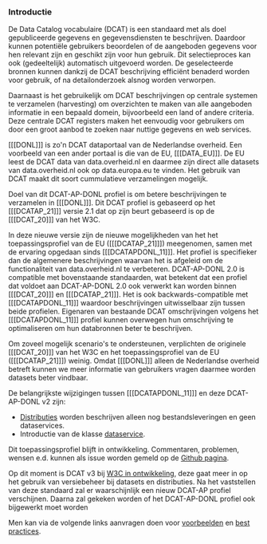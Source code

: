 ### Introductie

De Data Catalog vocabulaire (DCAT) is een standaard met als doel gepubliceerde gegevens en gegevensdiensten te beschrijven. Daardoor kunnen potentiële gebruikers beoordelen of de aangeboden gegevens voor hen relevant zijn en geschikt zijn voor hun gebruik. Dit selectieproces kan ook (gedeeltelijk) automatisch uitgevoerd worden. De geselecteerde bronnen kunnen dankzij de DCAT beschrijving efficiënt benaderd worden voor gebruik, of na detailonderzoek alsnog worden verworpen.

Daarnaast is het gebruikelijk om DCAT beschrijvingen op centrale systemen te verzamelen (harvesting) om overzichten te maken van alle aangeboden informatie in een bepaald domein, bijvoorbeeld een land of andere criteria. Deze centrale DCAT registers maken het eenvoudig voor gebruikers om door een groot aanbod te zoeken naar nuttige gegevens en web services.

[[[DONL]]] is zo'n DCAT dataportaal van de Nederlandse overheid.  Een voorbeeld van een ander portaal is die van de EU, [[[DATA_EU]]]. De EU leest de DCAT data van data.overheid.nl en daarmee zijn direct alle datasets van data.overheid.nl ook op data.europa.eu te vinden. Het gebruik van DCAT maakt dit soort cummulatieve verzamelingen mogelijk.

Doel van dit DCAT-AP-DONL profiel is om betere beschrijvingen te verzamelen in [[[DONL]]]. Dit DCAT profiel  is gebaseerd op het [[[DCATAP_21]]] versie 2.1 dat op zijn beurt gebaseerd is op de [[[DCAT_20]]] van het W3C. 

In deze nieuwe versie zijn de nieuwe mogelijkheden van het het toepassingsprofiel van de EU ([[[DCATAP_21]]]) meegenomen, samen met de ervaring opgedaan sinds [[[DCATAPDONL_11]]]. Het profiel is specifieker dan de algemenere beschrijvingen waarvan het is afgeleid om de functionaliteit van data.overheid.nl te verbeteren. DCAT-AP-DONL 2.0 is compatible met bovenstaande standaarden, wat betekent dat een profiel dat voldoet aan DCAT-AP-DONL 2.0 ook verwerkt kan worden binnen [[[DCAT_20]]] en [[[DCATAP_21]]]. Het is ook backwards-compatible met [[[DCATAPDONL_11]]] waardoor beschrijvingen uitwisselbaar zijn tussen beide profielen. Eigenaren van bestaande DCAT omschrijvingen volgens het [[[DCATAPDONL_11]]] profiel kunnen overwegen hun omschrijving te optimaliseren om hun databronnen beter te beschrijven.

Om zoveel mogelijk scenario's te ondersteunen, verplichten de originele [[[DCAT_20]]] van het W3C en het toepassingsprofiel van de EU ([[[DCATAP_21]]]) weinig. Omdat [[[DONL]]] alleen de Nederlandse overheid betreft kunnen we meer informatie van gebruikers vragen daarmee worden datasets beter vindbaar. 


De belangrijkste wijzigingen tussen [[[DCATAPDONL_11]]] en deze DCAT-AP-DONL v2 zijn:</p>

<ul>
        <li><a href="#dcat-Distribution">Distributies</a> worden beschrijven alleen nog bestandsleveringen en geen dataservices.</li>
        <li>Introductie van de klasse <a href="#dcat-DataService">dataservice</a>.</li>

</ul>

<p>Dit toepassingsprofiel blijft in ontwikkeling. Commentaren, problemen, wensen e.d. kunnen als issue worden gemeld op de <a href="https://github.com/dataoverheid/dcat-ap-donl">Github pagina</a>.</>

<p>Op dit moment is DCAT v3 bij <a href="https://www.w3.org/TR/vocab-dcat-3/">W3C in ontwikkeling</a>, deze gaat meer in op het gebruik van versiebeheer bij datasets en distributies. Na het vaststellen van deze standaard zal er waarschijnlijk een nieuw DCAT-AP profiel verschijnen. Daarna zal gekeken worden of het DCAT-AP-DONL profiel ook bijgewerkt moet worden</p>

<aside class="note">
        <p>Men kan via de volgende links aanvragen doen voor <a href="https://github.com/dataoverheid/dcat-ap-donl/issues/33">voorbeelden</a> en <a href="https://github.com/dataoverheid/dcat-ap-donl/issues/34">best practices</a>.</p>
</aside>
